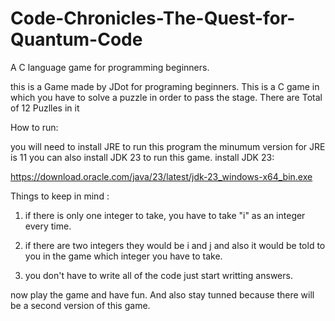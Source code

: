 # Code-Chronicles-The-Quest-for-Quantum-Code
A C language game for programming beginners.

this is a Game made by JDot for programing beginners. This is a C game in which you 
have to solve a puzzle in order to pass the stage. There are Total of 12 Puzlles in it

How to run:

you will need to install JRE to run this program the minumum version for JRE is 11 you can also install JDK 23 to run this game.
install JDK 23:

https://download.oracle.com/java/23/latest/jdk-23_windows-x64_bin.exe

Things to keep in mind :

1) if there is only one integer to take, you have to take "i" as an integer every time.

2) if there are two integers they would be i and j and also it would be told to you in 
the game which integer you have to take.

3) you don't have to write all of the code just start writting answers.

now play the game and have fun.
And also stay tunned because there will be a second version of this game.
